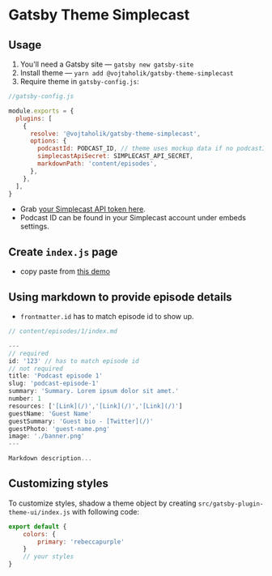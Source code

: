 # Gatsby Theme Simplecast

## Usage

1. You'll need a Gatsby site — `gatsby new gatsby-site`
2. Install theme — `yarn add @vojtaholik/gatsby-theme-simplecast`
3. Require theme in `gatsby-config.js`:  
```js
//gatsby-config.js

module.exports = {
  plugins: [
    {
      resolve: '@vojtaholik/gatsby-theme-simplecast',
      options: {
        podcastId: PODCAST_ID, // theme uses mockup data if no podcastId provided
        simplecastApiSecret: SIMPLECAST_API_SECRET, 
        markdownPath: 'content/episodes',
      },
    },
  ],
}
```
- Grab [your Simplecast API token here](https://dashboard.simplecast.com/account/private-apps).
- Podcast ID can be found in your Simplecast account under embeds settings.


## Create `index.js` page
- copy paste from [this demo](https://github.com/vojtaholik/gatsby-theme-simplecast/blob/master/demo/src/pages/index.js)



## Using markdown to provide episode details
- `frontmatter.id` has to match episode id to show up. 

```js
// content/episodes/1/index.md

---
// required
id: '123' // has to match episode id
// not required
title: 'Podcast episode 1'
slug: 'podcast-episode-1'
summary: 'Summary. Lorem ipsum dolor sit amet.'
number: 1
resources: ['[Link](/)','[Link](/)','[Link](/)']
guestName: 'Guest Name'
guestSummary: 'Guest bio - [Twitter](/)'
guestPhoto: 'guest-name.png'
image: './banner.png'
---

Markdown description...
```



## Customizing styles

To customize styles, shadow a theme object by creating `src/gatsby-plugin-theme-ui/index.js` with following code:
```js
export default {
    colors: {
        primary: 'rebeccapurple'
    }
    // your styles
}
```

